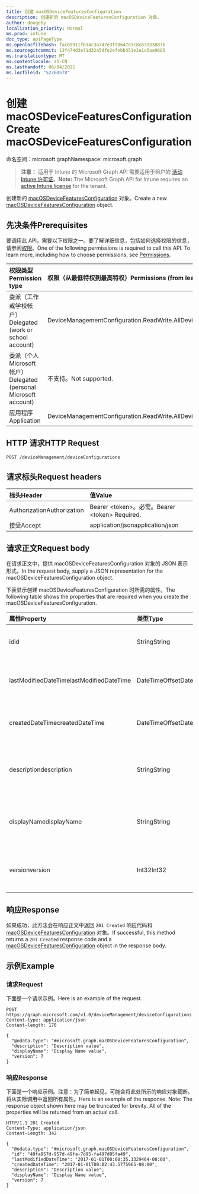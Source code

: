 ```yaml
---
title: 创建 macOSDeviceFeaturesConfiguration
description: 创建新的 macOSDeviceFeaturesConfiguration 对象。
author: dougeby
localization_priority: Normal
ms.prod: intune
doc_type: apiPageType
ms.openlocfilehash: facb9911f634c3a747e3f98647d3c8c63133887b
ms.sourcegitcommit: 13f474d3e71d32a5dfe2efebb351e3a1a5aa9685
ms.translationtype: MT
ms.contentlocale: zh-CN
ms.lasthandoff: 06/04/2021
ms.locfileid: "52760578"
---
```

# <a name="create-macosdevicefeaturesconfiguration"></a><span data-ttu-id="c6bbb-103">创建 macOSDeviceFeaturesConfiguration</span><span class="sxs-lookup"><span data-stu-id="c6bbb-103">Create macOSDeviceFeaturesConfiguration</span></span>

<span data-ttu-id="c6bbb-104">命名空间：microsoft.graph</span><span class="sxs-lookup"><span data-stu-id="c6bbb-104">Namespace: microsoft.graph</span></span>

> <span data-ttu-id="c6bbb-105">**注意：** 适用于 Intune 的 Microsoft Graph API 需要适用于租户的 [活动 Intune 许可证](https://go.microsoft.com/fwlink/?linkid=839381)。</span><span class="sxs-lookup"><span data-stu-id="c6bbb-105">**Note:** The Microsoft Graph API for Intune requires an [active Intune license](https://go.microsoft.com/fwlink/?linkid=839381) for the tenant.</span></span>

<span data-ttu-id="c6bbb-106">创建新的 [macOSDeviceFeaturesConfiguration](../resources/intune-deviceconfig-macosdevicefeaturesconfiguration.md) 对象。</span><span class="sxs-lookup"><span data-stu-id="c6bbb-106">Create a new [macOSDeviceFeaturesConfiguration](../resources/intune-deviceconfig-macosdevicefeaturesconfiguration.md) object.</span></span>

## <a name="prerequisites"></a><span data-ttu-id="c6bbb-107">先决条件</span><span class="sxs-lookup"><span data-stu-id="c6bbb-107">Prerequisites</span></span>
<span data-ttu-id="c6bbb-p101">要调用此 API，需要以下权限之一。要了解详细信息，包括如何选择权限的信息，请参阅[权限](/graph/permissions-reference)。</span><span class="sxs-lookup"><span data-stu-id="c6bbb-p101">One of the following permissions is required to call this API. To learn more, including how to choose permissions, see [Permissions](/graph/permissions-reference).</span></span>

|<span data-ttu-id="c6bbb-110">权限类型</span><span class="sxs-lookup"><span data-stu-id="c6bbb-110">Permission type</span></span>|<span data-ttu-id="c6bbb-111">权限（从最低特权到最高特权）</span><span class="sxs-lookup"><span data-stu-id="c6bbb-111">Permissions (from least to most privileged)</span></span>|
|:---|:---|
|<span data-ttu-id="c6bbb-112">委派（工作或学校帐户）</span><span class="sxs-lookup"><span data-stu-id="c6bbb-112">Delegated (work or school account)</span></span>|<span data-ttu-id="c6bbb-113">DeviceManagementConfiguration.ReadWrite.All</span><span class="sxs-lookup"><span data-stu-id="c6bbb-113">DeviceManagementConfiguration.ReadWrite.All</span></span>|
|<span data-ttu-id="c6bbb-114">委派（个人 Microsoft 帐户）</span><span class="sxs-lookup"><span data-stu-id="c6bbb-114">Delegated (personal Microsoft account)</span></span>|<span data-ttu-id="c6bbb-115">不支持。</span><span class="sxs-lookup"><span data-stu-id="c6bbb-115">Not supported.</span></span>|
|<span data-ttu-id="c6bbb-116">应用程序</span><span class="sxs-lookup"><span data-stu-id="c6bbb-116">Application</span></span>|<span data-ttu-id="c6bbb-117">DeviceManagementConfiguration.ReadWrite.All</span><span class="sxs-lookup"><span data-stu-id="c6bbb-117">DeviceManagementConfiguration.ReadWrite.All</span></span>|

## <a name="http-request"></a><span data-ttu-id="c6bbb-118">HTTP 请求</span><span class="sxs-lookup"><span data-stu-id="c6bbb-118">HTTP Request</span></span>
<!-- {
  "blockType": "ignored"
}
-->
``` http
POST /deviceManagement/deviceConfigurations
```

## <a name="request-headers"></a><span data-ttu-id="c6bbb-119">请求标头</span><span class="sxs-lookup"><span data-stu-id="c6bbb-119">Request headers</span></span>
|<span data-ttu-id="c6bbb-120">标头</span><span class="sxs-lookup"><span data-stu-id="c6bbb-120">Header</span></span>|<span data-ttu-id="c6bbb-121">值</span><span class="sxs-lookup"><span data-stu-id="c6bbb-121">Value</span></span>|
|:---|:---|
|<span data-ttu-id="c6bbb-122">Authorization</span><span class="sxs-lookup"><span data-stu-id="c6bbb-122">Authorization</span></span>|<span data-ttu-id="c6bbb-123">Bearer &lt;token&gt;。必需。</span><span class="sxs-lookup"><span data-stu-id="c6bbb-123">Bearer &lt;token&gt; Required.</span></span>|
|<span data-ttu-id="c6bbb-124">接受</span><span class="sxs-lookup"><span data-stu-id="c6bbb-124">Accept</span></span>|<span data-ttu-id="c6bbb-125">application/json</span><span class="sxs-lookup"><span data-stu-id="c6bbb-125">application/json</span></span>|

## <a name="request-body"></a><span data-ttu-id="c6bbb-126">请求正文</span><span class="sxs-lookup"><span data-stu-id="c6bbb-126">Request body</span></span>
<span data-ttu-id="c6bbb-127">在请求正文中，提供 macOSDeviceFeaturesConfiguration 对象的 JSON 表示形式。</span><span class="sxs-lookup"><span data-stu-id="c6bbb-127">In the request body, supply a JSON representation for the macOSDeviceFeaturesConfiguration object.</span></span>

<span data-ttu-id="c6bbb-128">下表显示创建 macOSDeviceFeaturesConfiguration 时所需的属性。</span><span class="sxs-lookup"><span data-stu-id="c6bbb-128">The following table shows the properties that are required when you create the macOSDeviceFeaturesConfiguration.</span></span>

|<span data-ttu-id="c6bbb-129">属性</span><span class="sxs-lookup"><span data-stu-id="c6bbb-129">Property</span></span>|<span data-ttu-id="c6bbb-130">类型</span><span class="sxs-lookup"><span data-stu-id="c6bbb-130">Type</span></span>|<span data-ttu-id="c6bbb-131">说明</span><span class="sxs-lookup"><span data-stu-id="c6bbb-131">Description</span></span>|
|:---|:---|:---|
|<span data-ttu-id="c6bbb-132">id</span><span class="sxs-lookup"><span data-stu-id="c6bbb-132">id</span></span>|<span data-ttu-id="c6bbb-133">String</span><span class="sxs-lookup"><span data-stu-id="c6bbb-133">String</span></span>|<span data-ttu-id="c6bbb-134">实体的键。</span><span class="sxs-lookup"><span data-stu-id="c6bbb-134">Key of the entity.</span></span> <span data-ttu-id="c6bbb-135">继承自 [deviceConfiguration](../resources/intune-deviceconfig-deviceconfiguration.md)</span><span class="sxs-lookup"><span data-stu-id="c6bbb-135">Inherited from [deviceConfiguration](../resources/intune-deviceconfig-deviceconfiguration.md)</span></span>|
|<span data-ttu-id="c6bbb-136">lastModifiedDateTime</span><span class="sxs-lookup"><span data-stu-id="c6bbb-136">lastModifiedDateTime</span></span>|<span data-ttu-id="c6bbb-137">DateTimeOffset</span><span class="sxs-lookup"><span data-stu-id="c6bbb-137">DateTimeOffset</span></span>|<span data-ttu-id="c6bbb-138">上次修改对象的日期/时间。</span><span class="sxs-lookup"><span data-stu-id="c6bbb-138">DateTime the object was last modified.</span></span> <span data-ttu-id="c6bbb-139">继承自 [deviceConfiguration](../resources/intune-deviceconfig-deviceconfiguration.md)</span><span class="sxs-lookup"><span data-stu-id="c6bbb-139">Inherited from [deviceConfiguration](../resources/intune-deviceconfig-deviceconfiguration.md)</span></span>|
|<span data-ttu-id="c6bbb-140">createdDateTime</span><span class="sxs-lookup"><span data-stu-id="c6bbb-140">createdDateTime</span></span>|<span data-ttu-id="c6bbb-141">DateTimeOffset</span><span class="sxs-lookup"><span data-stu-id="c6bbb-141">DateTimeOffset</span></span>|<span data-ttu-id="c6bbb-142">创建对象的日期/时间。</span><span class="sxs-lookup"><span data-stu-id="c6bbb-142">DateTime the object was created.</span></span> <span data-ttu-id="c6bbb-143">继承自 [deviceConfiguration](../resources/intune-deviceconfig-deviceconfiguration.md)</span><span class="sxs-lookup"><span data-stu-id="c6bbb-143">Inherited from [deviceConfiguration](../resources/intune-deviceconfig-deviceconfiguration.md)</span></span>|
|<span data-ttu-id="c6bbb-144">description</span><span class="sxs-lookup"><span data-stu-id="c6bbb-144">description</span></span>|<span data-ttu-id="c6bbb-145">String</span><span class="sxs-lookup"><span data-stu-id="c6bbb-145">String</span></span>|<span data-ttu-id="c6bbb-146">管理员提供的设备配置的说明。</span><span class="sxs-lookup"><span data-stu-id="c6bbb-146">Admin provided description of the Device Configuration.</span></span> <span data-ttu-id="c6bbb-147">继承自 [deviceConfiguration](../resources/intune-deviceconfig-deviceconfiguration.md)</span><span class="sxs-lookup"><span data-stu-id="c6bbb-147">Inherited from [deviceConfiguration](../resources/intune-deviceconfig-deviceconfiguration.md)</span></span>|
|<span data-ttu-id="c6bbb-148">displayName</span><span class="sxs-lookup"><span data-stu-id="c6bbb-148">displayName</span></span>|<span data-ttu-id="c6bbb-149">String</span><span class="sxs-lookup"><span data-stu-id="c6bbb-149">String</span></span>|<span data-ttu-id="c6bbb-150">管理员提供的设备配置的名称。</span><span class="sxs-lookup"><span data-stu-id="c6bbb-150">Admin provided name of the device configuration.</span></span> <span data-ttu-id="c6bbb-151">继承自 [deviceConfiguration](../resources/intune-deviceconfig-deviceconfiguration.md)</span><span class="sxs-lookup"><span data-stu-id="c6bbb-151">Inherited from [deviceConfiguration](../resources/intune-deviceconfig-deviceconfiguration.md)</span></span>|
|<span data-ttu-id="c6bbb-152">version</span><span class="sxs-lookup"><span data-stu-id="c6bbb-152">version</span></span>|<span data-ttu-id="c6bbb-153">Int32</span><span class="sxs-lookup"><span data-stu-id="c6bbb-153">Int32</span></span>|<span data-ttu-id="c6bbb-154">设备配置的版本。</span><span class="sxs-lookup"><span data-stu-id="c6bbb-154">Version of the device configuration.</span></span> <span data-ttu-id="c6bbb-155">继承自 [deviceConfiguration](../resources/intune-deviceconfig-deviceconfiguration.md)</span><span class="sxs-lookup"><span data-stu-id="c6bbb-155">Inherited from [deviceConfiguration](../resources/intune-deviceconfig-deviceconfiguration.md)</span></span>|



## <a name="response"></a><span data-ttu-id="c6bbb-156">响应</span><span class="sxs-lookup"><span data-stu-id="c6bbb-156">Response</span></span>
<span data-ttu-id="c6bbb-157">如果成功，此方法会在响应正文中返回 `201 Created` 响应代码和 [macOSDeviceFeaturesConfiguration](../resources/intune-deviceconfig-macosdevicefeaturesconfiguration.md) 对象。</span><span class="sxs-lookup"><span data-stu-id="c6bbb-157">If successful, this method returns a `201 Created` response code and a [macOSDeviceFeaturesConfiguration](../resources/intune-deviceconfig-macosdevicefeaturesconfiguration.md) object in the response body.</span></span>

## <a name="example"></a><span data-ttu-id="c6bbb-158">示例</span><span class="sxs-lookup"><span data-stu-id="c6bbb-158">Example</span></span>

### <a name="request"></a><span data-ttu-id="c6bbb-159">请求</span><span class="sxs-lookup"><span data-stu-id="c6bbb-159">Request</span></span>
<span data-ttu-id="c6bbb-160">下面是一个请求示例。</span><span class="sxs-lookup"><span data-stu-id="c6bbb-160">Here is an example of the request.</span></span>
``` http
POST https://graph.microsoft.com/v1.0/deviceManagement/deviceConfigurations
Content-type: application/json
Content-length: 170

{
  "@odata.type": "#microsoft.graph.macOSDeviceFeaturesConfiguration",
  "description": "Description value",
  "displayName": "Display Name value",
  "version": 7
}
```

### <a name="response"></a><span data-ttu-id="c6bbb-161">响应</span><span class="sxs-lookup"><span data-stu-id="c6bbb-161">Response</span></span>
<span data-ttu-id="c6bbb-p108">下面是一个响应示例。注意：为了简单起见，可能会将此处所示的响应对象截断。将从实际调用中返回所有属性。</span><span class="sxs-lookup"><span data-stu-id="c6bbb-p108">Here is an example of the response. Note: The response object shown here may be truncated for brevity. All of the properties will be returned from an actual call.</span></span>
``` http
HTTP/1.1 201 Created
Content-Type: application/json
Content-Length: 342

{
  "@odata.type": "#microsoft.graph.macOSDeviceFeaturesConfiguration",
  "id": "49fa957d-957d-49fa-7d95-fa497d95fa49",
  "lastModifiedDateTime": "2017-01-01T00:00:35.1329464-08:00",
  "createdDateTime": "2017-01-01T00:02:43.5775965-08:00",
  "description": "Description value",
  "displayName": "Display Name value",
  "version": 7
}
```




